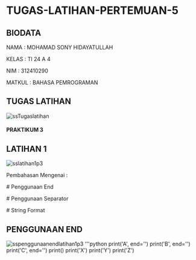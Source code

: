 # TUGAS-LATIHAN-PERTEMUAN-5
  ## BIODATA
  <p>NAMA : MOHAMAD SONY HIDAYATULLAH</p>
  <p>KELAS : TI 24 A 4</p>
  <p>NIM : 312410290</p>
  <p>MATKUL : BAHASA PEMROGRAMAN</p>

## TUGAS LATIHAN 
![ssTugaslatihan](https://github.com/user-attachments/assets/73d90a5f-3d61-4756-a812-177fc694c4a7)

#### PRAKTIKUM 3
## LATIHAN 1
![sslatihan1p3](https://github.com/user-attachments/assets/c55fed7a-d5c7-4d5a-8cd4-f6f93ef8ed8a)
<p>Pembahasan Mengenai :</p>
<p># Penggunaan End</p>
<p># Penggunaan Separator</p>
<p># String Format</p>

## PENGGUNAAN END
![sspenggunaanendlatihan1p3](https://github.com/user-attachments/assets/2bf9fa7a-756c-49eb-95ad-c3b2f0d11b36)
'''python print('A', end='')
print('B', end='')
print('C', end='')
print()
print('X')
print('Y')
print('Z')



